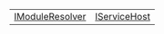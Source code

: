 |                                                          |                                                    |
| -------------------------------------------------------- | -------------------------------------------------- |
| [IModuleResolver](/sample/aot/interface/service-host/imoduleresolver) | [IServiceHost](/sample/aot/interface/service-host/iservicehost) |